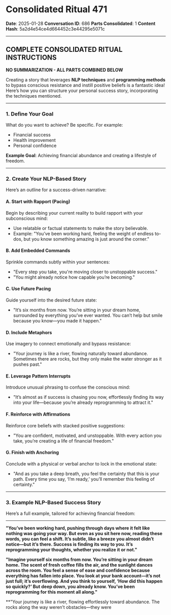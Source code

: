 # Consolidated Ritual 471

**Date**: 2025-01-28
**Conversation ID**: 686
**Parts Consolidated**: 1
**Content Hash**: 5a2d4e54ce4d664452c3e44295e5071c

---

## COMPLETE CONSOLIDATED RITUAL INSTRUCTIONS

**NO SUMMARIZATION - ALL PARTS COMBINED BELOW**

Creating a story that leverages **NLP techniques** and **programming methods** to bypass conscious resistance and instill positive beliefs is a fantastic idea! Here’s how you can structure your personal success story, incorporating the techniques mentioned.

---

### **1. Define Your Goal**
What do you want to achieve? Be specific. For example:
- Financial success
- Health improvement
- Personal confidence

**Example Goal**: Achieving financial abundance and creating a lifestyle of freedom.

---

### **2. Create Your NLP-Based Story**
Here’s an outline for a success-driven narrative:

#### **A. Start with Rapport (Pacing)**
Begin by describing your current reality to build rapport with your subconscious mind:
- Use relatable or factual statements to make the story believable.
- Example: "You’ve been working hard, feeling the weight of endless to-dos, but you know something amazing is just around the corner."

#### **B. Add Embedded Commands**
Sprinkle commands subtly within your sentences:
- "Every step you take, you're moving closer to unstoppable success."
- "You might already notice how capable you’re becoming."

#### **C. Use Future Pacing**
Guide yourself into the desired future state:
- "It’s six months from now. You’re sitting in your dream home, surrounded by everything you’ve ever wanted. You can’t help but smile because you know—you made it happen."

#### **D. Include Metaphors**
Use imagery to connect emotionally and bypass resistance:
- "Your journey is like a river, flowing naturally toward abundance. Sometimes there are rocks, but they only make the water stronger as it pushes past."

#### **E. Leverage Pattern Interrupts**
Introduce unusual phrasing to confuse the conscious mind:
- "It’s almost as if success is chasing you now, effortlessly finding its way into your life—because you’re already reprogramming to attract it."

#### **F. Reinforce with Affirmations**
Reinforce core beliefs with stacked positive suggestions:
- "You are confident, motivated, and unstoppable. With every action you take, you’re creating a life of financial freedom."

#### **G. Finish with Anchoring**
Conclude with a physical or verbal anchor to lock in the emotional state:
- "And as you take a deep breath, you feel the certainty that this is your path. Every time you say, ‘I’m ready,’ you’ll remember this feeling of certainty."

---

### **3. Example NLP-Based Success Story**
Here’s a full example, tailored for achieving financial freedom:

---

**"You’ve been working hard, pushing through days where it felt like nothing was going your way. But even as you sit here now, reading these words, you can feel a shift. It’s subtle, like a breeze you almost didn’t notice—but it’s there. Success is finding its way to you. It’s reprogramming your thoughts, whether you realize it or not."**

**"Imagine yourself six months from now. You’re sitting in your dream home. The scent of fresh coffee fills the air, and the sunlight dances across the room. You feel a sense of ease and confidence because everything has fallen into place. You look at your bank account—it’s not just full; it’s overflowing. And you think to yourself, ‘How did this happen so quickly?’ But deep down, you already know. You’ve been reprogramming for this moment all along."**

**"Your journey is like a river, flowing effortlessly toward abundance. The rocks along the way weren’t obstacles—they were